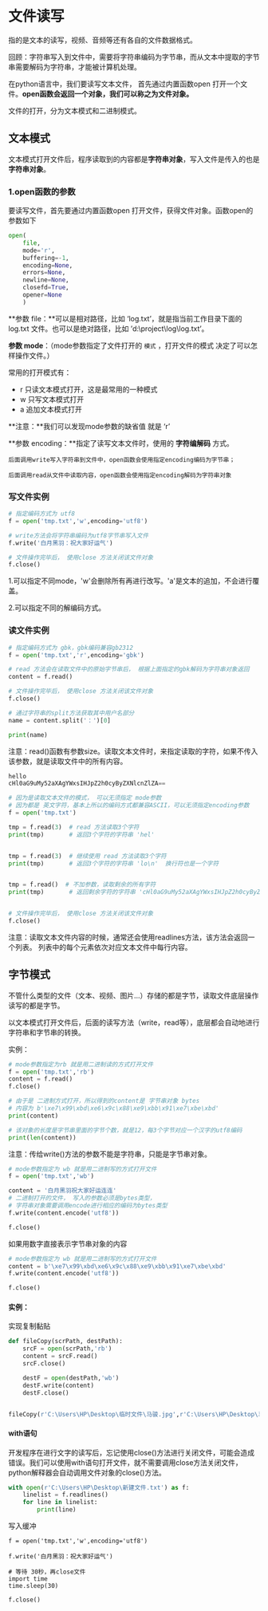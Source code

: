 # 文件读写

指的是文本的读写，视频、音频等还有各自的文件数据格式。

回顾：字符串写入到文件中，需要将字符串编码为字节串，而从文本中提取的字节串需要解码为字符串，才能被计算机处理。

在python语言中，我们要读写文本文件， 首先通过内置函数open 打开一个文件。**open函数会返回一个对象，我们可以称之为文件对象。**

文件的打开，分为文本模式和二进制模式。

## 文本模式

文本模式打开文件后，程序读取到的内容都是**字符串对象**，写入文件是传入的也是**字符串对象**。

### 1.open函数的参数

要读写文件，首先要通过内置函数open 打开文件，获得文件对象。函数open的参数如下

```python
open(
    file, 
    mode='r', 
    buffering=-1, 
    encoding=None, 
    errors=None, 
    newline=None, 
    closefd=True, 
    opener=None
    ) 


```

**参数 file：**可以是相对路径，比如 ‘log.txt’，就是指当前工作目录下面的log.txt 文件。也可以是绝对路径，比如 ’d:\project\log\log.txt’。

**参数 mode**：（mode参数指定了文件打开的 `模式` ，打开文件的模式 决定了可以怎样操作文件。）

常用的打开模式有：

- r 只读文本模式打开，这是最常用的一种模式
- w 只写文本模式打开
- a 追加文本模式打开

**注意：**我们可以发现mode参数的缺省值 就是 ‘r’ 

**参数 encoding：**指定了读写文本文件时，使用的 **字符编解码** 方式。

```
后面调用write写入字符串到文件中，open函数会使用指定encoding编码为字节串；
    
后面调用read从文件中读取内容，open函数会使用指定encoding解码为字符串对象
```

### 写文件实例

```python
# 指定编码方式为 utf8
f = open('tmp.txt','w',encoding='utf8')

# write方法会将字符串编码为utf8字节串写入文件
f.write('白月黑羽：祝大家好运气')

# 文件操作完毕后， 使用close 方法关闭该文件对象
f.close()
```

1.可以指定不同mode，'w'会删除所有再进行改写。'a'是文本的追加，不会进行覆盖。

2.可以指定不同的解编码方式。

### 读文件实例

```python
# 指定编码方式为 gbk，gbk编码兼容gb2312
f = open('tmp.txt','r',encoding='gbk')

# read 方法会在读取文件中的原始字节串后， 根据上面指定的gbk解码为字符串对象返回
content = f.read()

# 文件操作完毕后， 使用close 方法关闭该文件对象
f.close()

# 通过字符串的split方法获取其中用户名部分
name = content.split('：')[0]

print(name)
```

注意：read()函数有参数size。读取文本文件时，来指定读取的字符，如果不传入该参数，就是读取文件中的所有内容。

```python
hello
cHl0aG9uMy52aXAgYWxsIHJpZ2h0cyByZXNlcnZlZA==

# 因为是读取文本文件的模式， 可以无须指定 mode参数
# 因为都是 英文字符，基本上所以的编码方式都兼容ASCII，可以无须指定encoding参数
f = open('tmp.txt')

tmp = f.read(3)  # read 方法读取3个字符
print(tmp)       # 返回3个字符的字符串 'hel' 


tmp = f.read(3)  # 继续使用 read 方法读取3个字符
print(tmp)       # 返回3个字符的字符串 'lo\n'  换行符也是一个字符


tmp = f.read()  # 不加参数，读取剩余的所有字符
print(tmp)       # 返回剩余字符的字符串 'cHl0aG9uMy52aXAgYWxsIHJpZ2h0cyByZXNlcnZlZA==' 


# 文件操作完毕后， 使用close 方法关闭该文件对象
f.close()  
```

注意：读取文本文件内容的时候，通常还会使用readlines方法，该方法会返回一个列表。 列表中的每个元素依次对应文本文件中每行内容。

## 字节模式

不管什么类型的文件（文本、视频、图片...）存储的都是字节，读取文件底层操作读写的都是字节。

以文本模式打开文件后，后面的读写方法（write，read等），底层都会自动地进行字符串和字节串的转换。

实例：

```python
# mode参数指定为rb 就是用二进制读的方式打开文件
f = open('tmp.txt','rb')
content = f.read()   
f.close()  

# 由于是 二进制方式打开，所以得到的content是 字节串对象 bytes
# 内容为 b'\xe7\x99\xbd\xe6\x9c\x88\xe9\xbb\x91\xe7\xbe\xbd'
print(content) 

# 该对象的长度是字节串里面的字节个数，就是12，每3个字节对应一个汉字的utf8编码
print(len(content))
```

注意：传给write()方法的参数不能是字符串，只能是字节串对象。

```python
# mode参数指定为 wb 就是用二进制写的方式打开文件
f = open('tmp.txt','wb')

content = '白月黑羽祝大家好运连连'
# 二进制打开的文件， 写入的参数必须是bytes类型，
# 字符串对象需要调用encode进行相应的编码为bytes类型
f.write(content.encode('utf8'))

f.close()
```

如果用数字直接表示字节串对象的内容

```python
# mode参数指定为 wb 就是用二进制写的方式打开文件
content = b'\xe7\x99\xbd\xe6\x9c\x88\xe9\xbb\x91\xe7\xbe\xbd'
f.write(content.encode('utf8'))

f.close()
```

#### 实例：

实现复制黏贴

```python
def fileCopy(scrPath, destPath):
    srcF = open(scrPath,'rb')
    content = srcF.read()
    srcF.close()

    destF = open(destPath,'wb')
    destF.write(content)
    destF.close()


fileCopy(r'C:\Users\HP\Desktop\临时文件\马骏.jpg',r'C:\Users\HP\Desktop\马骏1.jpg') 

```

#### with语句

开发程序在进行文字的读写后，忘记使用close()方法进行关闭文件，可能会造成错误。我们可以使用with语句打开文件，就不需要调用close方法关闭文件，python解释器会自动调用文件对象的close()方法。

```python
with open(r'C:\Users\HP\Desktop\新建文件.txt') as f:
    linelist = f.readlines()
    for line in linelist:
        print(line)
```

写入缓冲

```
f = open('tmp.txt','w',encoding='utf8')

f.write('白月黑羽：祝大家好运气')

# 等待 30秒，再close文件
import time
time.sleep(30)

f.close()
```

